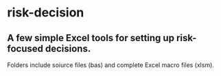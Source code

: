 # risk-decision
## A few simple Excel tools for setting up risk-focused decisions.

Folders include soiurce files (bas) and complete Excel macro files (xlsm).
